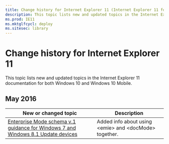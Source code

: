 ```yaml
---
title: Change history for Internet Explorer 11 (Internet Explorer 11 for IT Pros)
description: This topic lists new and updated topics in the Internet Explorer 11 documentation for Windows 10 and Windows 10 Mobile.
ms.prod: IE11
ms.mktglfcycl: deploy
ms.sitesec: library
---
```


# Change history for Internet Explorer 11
This topic lists new and updated topics in the Internet Explorer 11 documentation for both Windows 10 and Windows 10 Mobile.

## May 2016

|New or changed topic | Description |
|----------------------|-------------|
|[Enterprise Mode schema v.1 guidance for Windows 7 and Windows 8.1 Update devices](enterprise-mode-schema-version-1-guidance.md) | Added info about using &lt;emie&gt; and &lt;docMode&gt; together. |